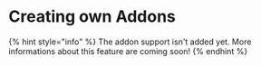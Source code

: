 # Creating own Addons

{% hint style="info" %}
The addon support isn't added yet. More informations about this feature are coming soon!
{% endhint %}

